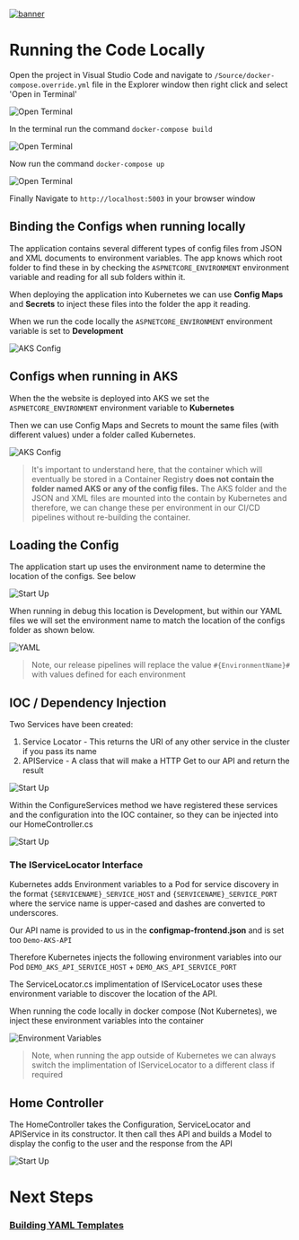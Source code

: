 [![banner](../images/banner-lab.png)](../../README.md)

# Running the Code Locally

Open the project in Visual Studio Code and navigate to ```/Source/docker-compose.override.yml``` file in the Explorer window then right click and select 'Open in Terminal'


![Open Terminal](images/runlocally.png)

In the terminal run the command ```docker-compose build```

![Open Terminal](images/dockerbuild.png)

Now run the command ```docker-compose up```

![Open Terminal](images/docker-up.png)

Finally Navigate to ```http://localhost:5003``` in your browser window

## Binding the Configs when running locally

The application contains several different types of config files from JSON and XML documents to environment variables. The app knows which root folder to find these in by checking the ```ASPNETCORE_ENVIRONMENT``` environment variable and reading for all sub folders within it.

When deploying the application into Kubernetes we can use **Config Maps** and **Secrets** to inject these files into the folder the app it reading.

When we run the code locally the ```ASPNETCORE_ENVIRONMENT``` environment variable is set to **Development**

![AKS Config](images/configs-dev.png)

## Configs when running in AKS

When the the website is deployed into AKS we set the ```ASPNETCORE_ENVIRONMENT``` environment variable to **Kubernetes**

Then we can use Config Maps and Secrets to mount the same files (with different values) under a folder called Kubernetes. 

![AKS Config](images/configs-aks.png)

> It's important to understand here, that the container which will eventually be stored in a Container Registry **does not contain the folder named AKS or any of the config files.** The AKS folder and the JSON and XML files are mounted into the contain by Kubernetes and therefore, we can change these per environment in our CI/CD pipelines without re-building the container.

## Loading the Config

The application start up uses the environment name to determine the location of the configs. See below

![Start Up](images/startup.png)

When running in debug this location is Development, but within our YAML files we will set the environment name to match the location of the configs folder as shown below. 

![YAML](images/yamlconfigs.png)

> Note, our release pipelines will replace the value ```#{EnvironmentName}#``` with values defined for each environment 


## IOC / Dependency Injection

Two Services have been created: 

1. Service Locator - This returns the URI of any other service in the cluster if you pass its name
2. APIService - A class that will make a HTTP Get to our API and return the result

![Start Up](images/services.png)

Within the ConfigureServices method we have registered these services and the configuration into the IOC container, so they can be injected into our HomeController.cs

![Start Up](images/ioc.png)

### The IServiceLocator Interface

Kubernetes adds Environment variables to a Pod for service discovery in the format ```{SERVICENAME}_SERVICE_HOST``` and ```{SERVICENAME}_SERVICE_PORT``` where the service name is upper-cased and dashes are converted to underscores.

Our API name is provided to us in the **configmap-frontend.json** and is set too ```Demo-AKS-API```

Therefore Kubernetes injects the following environment variables into our Pod ```DEMO_AKS_API_SERVICE_HOST``` + ```DEMO_AKS_API_SERVICE_PORT```

The ServiceLocator.cs implimentation of IServiceLocator uses these environment variable to discover the location of the API.

When running the code locally in docker compose (Not Kubernetes), we inject these environment variables into the container

![Environment Variables](images/api-environment-variables.png)

> Note, when running the app outside of Kubernetes we can always switch the implimentation of IServiceLocator to a different class if required


## Home Controller

The HomeController takes the Configuration, ServiceLocator and APIService in its constructor.
It then call thes API and builds a Model to display the config to the user and the response from the API

![Start Up](images/homectrl.png)


# Next Steps

### [Building YAML Templates](../BuilingYAMLTemplates)
